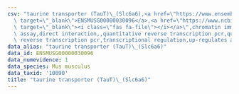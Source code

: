 ```yaml
---
csv: "taurine transporter (TauT)\_(Slc6a6),<a href=\"https://www.ensembl.org/Homo_sapiens/Gene/Summary?db=core;g=ENSMUSG00000030096\"\
  \ target=\"_blank\">ENSMUSG00000030096</a>,<a href=\"https://www.ncbi.nlm.nih.gov/pubmed/23180277\"\
  \ target=\"_blank\"><i class=\"fas fa-file\"></i></a>\",chromatin immunoprecipitation\
  \ assay,direct interaction,,quantitative reverse transcription pcr,quantitative\
  \ reverse transcription pcr,transcriptional regulation,up-regulates activity"
data_alias: "taurine transporter (TauT)\_(Slc6a6)"
data_id: ENSMUSG00000030096
data_numevidence: 1
data_species: Mus musculus
data_taxid: '10090'
title: "taurine transporter (TauT)\_(Slc6a6)"
---
```


